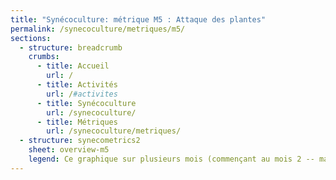 ```yaml
---
title: "Synécoculture: métrique M5 : Attaque des plantes"
permalink: /synecoculture/metriques/m5/
sections:
  - structure: breadcrumb
    crumbs:
      - title: Accueil
        url: /
      - title: Activités
        url: /#activites
      - title: Synécoculture
        url: /synecoculture/
      - title: Métriques
        url: /synecoculture/metriques/
  - structure: synecometrics2
    sheet: overview-m5
    legend: Ce graphique sur plusieurs mois (commençant au mois 2 -- mars 2025 -- car le mois 1 n'a pas assez de données) montre que, malgré l'absence d'intrants chimiques, la perception est que les plantes sont moins attaquées en synécoculture.
---
```

